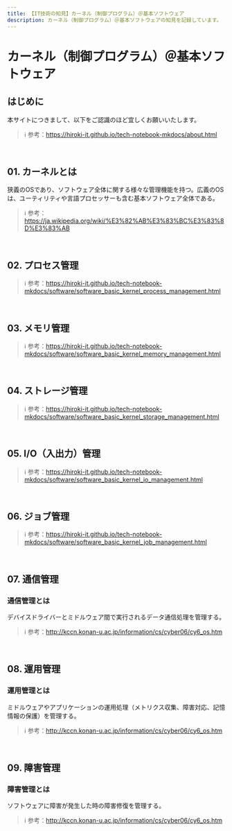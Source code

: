 ```yaml
---
title: 【IT技術の知見】カーネル（制御プログラム）＠基本ソフトウェア
description: カーネル（制御プログラム）＠基本ソフトウェアの知見を記録しています。
---
```


# カーネル（制御プログラム）＠基本ソフトウェア

## はじめに

本サイトにつきまして、以下をご認識のほど宜しくお願いいたします。

> ℹ️ 参考：https://hiroki-it.github.io/tech-notebook-mkdocs/about.html

<br>

## 01. カーネルとは

狭義のOSであり、ソフトウェア全体に関する様々な管理機能を持つ。広義のOSは、ユーティリティや言語プロセッサーも含む基本ソフトウェア全体である。

> ℹ️ 参考：https://ja.wikipedia.org/wiki/%E3%82%AB%E3%83%BC%E3%83%8D%E3%83%AB

<br>

## 02. プロセス管理

> ℹ️ 参考：https://hiroki-it.github.io/tech-notebook-mkdocs/software/software_basic_kernel_process_management.html

<br>


## 03. メモリ管理

> ℹ️ 参考：https://hiroki-it.github.io/tech-notebook-mkdocs/software/software_basic_kernel_memory_management.html

<br>

## 04. ストレージ管理

> ℹ️ 参考：https://hiroki-it.github.io/tech-notebook-mkdocs/software/software_basic_kernel_storage_management.html

<br>

## 05. I/O（入出力）管理

> ℹ️ 参考：https://hiroki-it.github.io/tech-notebook-mkdocs/software/software_basic_kernel_io_management.html

<br>

## 06. ジョブ管理

> ℹ️ 参考：https://hiroki-it.github.io/tech-notebook-mkdocs/software/software_basic_kernel_job_management.html

<br>

## 07. 通信管理

### 通信管理とは

デバイスドライバーとミドルウェア間で実行されるデータ通信処理を管理する。

> ℹ️ 参考：http://kccn.konan-u.ac.jp/information/cs/cyber06/cy6_os.htm

<br>

## 08. 運用管理

### 運用管理とは

ミドルウェアやアプリケーションの運用処理（メトリクス収集、障害対応、記憶情報の保護）を管理する。

> ℹ️ 参考：http://kccn.konan-u.ac.jp/information/cs/cyber06/cy6_os.htm

<br>

## 09. 障害管理

### 障害管理とは

ソフトウェアに障害が発生した時の障害修復を管理する。

> ℹ️ 参考：http://kccn.konan-u.ac.jp/information/cs/cyber06/cy6_os.htm

<br>

